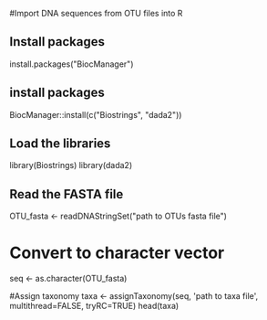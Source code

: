 #Import DNA sequences from OTU files into R
## Install packages
install.packages("BiocManager")

## install packages
BiocManager::install(c("Biostrings", "dada2"))

## Load the libraries
library(Biostrings)
library(dada2)

## Read the FASTA file
OTU_fasta <- readDNAStringSet("path to OTUs fasta file")

# Convert to character vector
seq <- as.character(OTU_fasta)


#Assign taxonomy
taxa <- assignTaxonomy(seq, 'path to taxa file', multithread=FALSE, tryRC=TRUE)
head(taxa)
